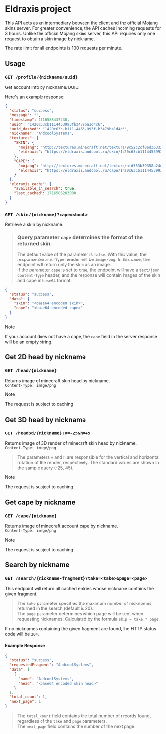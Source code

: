 # Eldraxis project
This API acts as an intermediary between the client and the official Mojang skins server. For greater convenience, the API caches incoming requests for 3 hours. Unlike the official Mojang skins server, this API requires only one request to obtain a skin image by nickname.    

The rate limit for all endpoints is 100 requests per minute.

## Usage
### `GET /profile/{nickname/uuid}`  
Get account info by nickname/UUID.  

Here's an example response:  
```json
{
  "status": "success",
  "message": "",
  "timestamp": 1716588437430,
  "uuid": "1420c63cb1114453993fb3479ba1d4c6",
  "uuid_dashed": "1420c63c-b111-4453-993f-b3479ba1d4c6",
  "nickname": "AndcoolSystems",
  "textures": {
    "SKIN": {
      "mojang": "http://textures.minecraft.net/texture/9c52c2cf06d363321a0ec5530960755c3dea860b3e67e5c9ca9eb33a136e46e0",
      "eldraxis": "https://eldraxis.andcool.ru/skin/1420c63cb1114453993fb3479ba1d4c6"
    },
    "CAPE": {
      "mojang": "http://textures.minecraft.net/texture/afd553b39358a24edfe3b8a9a939fa5fa4faa4d9a9c3d6af8eafb377fa05c2bb",
      "eldraxis": "https://eldraxis.andcool.ru/cape/1420c63cb1114453993fb3479ba1d4c6"
    }
  },
  "eldraxis_cache": {
    "available_in_search": true,
    "last_cached": 1716586283000
  }
}
```



### `GET /skin/{nickname}?cape=<bool>`  
Retrieve a skin by nickname.
> ### Query parameter `cape` determines the format of the returned skin.
> The default value of the parameter is `false`. With this value, the response `Content-Type` header will be `image/png`. In this case, the endpoint will return only the skin as an image.  
> If the parameter `cape` is set to `true`, the endpoint will have a `text/json` `Content-Type` header, and the response will contain images of the skin and cape in `base64` format.
```json
{
  "status": "success",
  "data": {
    "skin": "<base64 encoded skin>",
    "cape": "<base64 encoded cape>"
  }
}
```
> [!NOTE]
> If your account does not have a cape, the `cape` field in the server response will be an empty string.


## Get 2D head by nickname
### `GET /head/{nickname}`  
Returns image of minecraft skin head by nickname.  
`Content-Type: image/png`  
> [!NOTE]
> The request is subject to caching


## Get 3D head by nickname
### `GET /head3d/{nickname}?v=-25&h=45`  
Returns image of 3D render of minecraft skin head by nickname.  
`Content-Type: image/png`  
> The parameters `v` and `h` are responsible for the vertical and horizontal rotation of the render, respectively. The standard values are shown in the sample query (-25, 45).  

> [!NOTE]
> The request is subject to caching

## Get cape by nickname
### `GET /cape/{nickname}`  
Returns image of minecraft account cape by nickname.  
`Content-Type: image/png`  
> [!NOTE]
> The request is subject to caching

## Search by nickname
### `GET /search/{nickname-fragment}?take=<take>&page=<page>`  
This endpoint will return all cached entries whose nickname contains the given fragment.

> The `take` parameter specifies the maximum number of nicknames returned in the search (default is 20).  
> The `page` parameter determines which page will be sent when requesting nicknames. Calculated by the formula `skip = take * page`.

If no nicknames containing the given fragment are found, the HTTP status code will be `204`.

#### Example Response
```json
{
  "status": "success",
  "requestedFragment": "AndcoolSystems",
  "data": [
    {
      "name": "AndcoolSystems",
      "head": "<base64 encoded skin head>"
    }
  ],
  "total_count": 1,
  "next_page": 1
}
```
>The `total_count` field contains the total number of records found, regardless of the `take` and `page` parameters.  
>The `next_page` field contains the number of the next page.